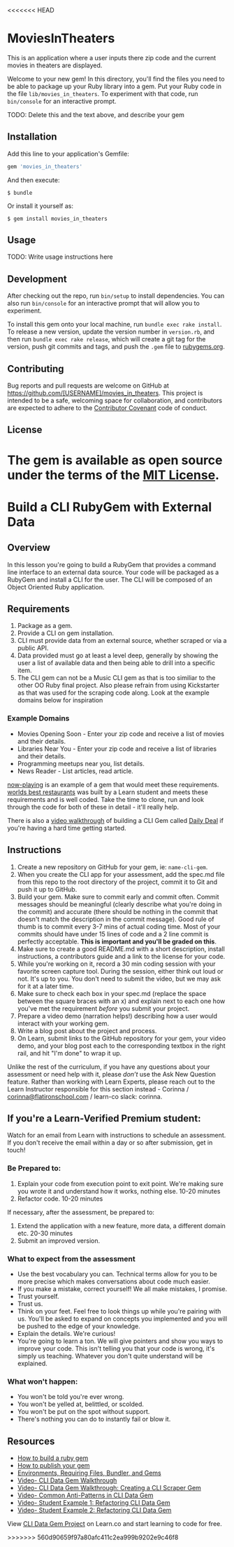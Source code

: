 <<<<<<< HEAD
# MoviesInTheaters

This is an application where a user inputs there zip code and the current movies in theaters are displayed.

Welcome to your new gem! In this directory, you'll find the files you need to be able to package up your Ruby library into a gem. Put your Ruby code in the file `lib/movies_in_theaters`. To experiment with that code, run `bin/console` for an interactive prompt.

TODO: Delete this and the text above, and describe your gem

## Installation

Add this line to your application's Gemfile:

```ruby
gem 'movies_in_theaters'
```

And then execute:

    $ bundle

Or install it yourself as:

    $ gem install movies_in_theaters

## Usage

TODO: Write usage instructions here

## Development

After checking out the repo, run `bin/setup` to install dependencies. You can also run `bin/console` for an interactive prompt that will allow you to experiment.

To install this gem onto your local machine, run `bundle exec rake install`. To release a new version, update the version number in `version.rb`, and then run `bundle exec rake release`, which will create a git tag for the version, push git commits and tags, and push the `.gem` file to [rubygems.org](https://rubygems.org).

## Contributing

Bug reports and pull requests are welcome on GitHub at https://github.com/[USERNAME]/movies_in_theaters. This project is intended to be a safe, welcoming space for collaboration, and contributors are expected to adhere to the [Contributor Covenant](http://contributor-covenant.org) code of conduct.


## License

The gem is available as open source under the terms of the [MIT License](http://opensource.org/licenses/MIT).
=======
# Build a CLI RubyGem with External Data

## Overview

In this lesson you're going to build a RubyGem that provides a command line interface to an external data source. Your code will be packaged as a RubyGem and install a CLI for the user. The CLI will be composed of an Object Oriented Ruby application.

## Requirements

1. Package as a gem.
2. Provide a CLI on gem installation.
3. CLI must provide data from an external source, whether scraped or via a public API.
4. Data provided must go at least a level deep, generally by showing the user a list of available data and then being able to drill into a specific item.
5. The CLI gem can not be a Music CLI gem as that is too similiar to the other OO Ruby final project. Also please refrain from using Kickstarter as that was used for the scraping code along. Look at the example domains below for inspiration

### Example Domains

- Movies Opening Soon - Enter your zip code and receive a list of movies and their details.
- Libraries Near You -  Enter your zip code and receive a list of libraries and their details.
- Programming meetups near you, list details.
- News Reader - List articles, read article.

[now-playing](https://github.com/learn-co-curriculum/now-playing-cli-gem) is an example of a gem that would meet these requirements.
[worlds best restaurants](https://github.com/dannyd4315/worlds-best-restaurants-cli-gem) was built by a Learn student and meets these requirements and is well coded.
Take the time to clone, run and look through the code for both of these in detail - it'll really help.

There is also a [video walkthrough](https://www.youtube.com/watch?v=_lDExWIhYKI) of building a CLI Gem called [Daily Deal](https://github.com/learn-co-curriculum/daily_deal) if you're having a hard time getting started.

## Instructions

1. Create a new repository on GitHub for your gem, ie: `name-cli-gem`.
2. When you create the CLI app for your assessment, add the spec.md file from this repo to the root directory of the project, commit it to Git and push it up to GitHub.
3. Build your gem. Make sure to commit early and commit often. Commit messages should be meaningful (clearly describe what you're doing in the commit) and accurate (there should be nothing in the commit that doesn't match the description in the commit message). Good rule of thumb is to commit every 3-7 mins of actual coding time. Most of your commits should have under 15 lines of code and a 2 line commit is perfectly acceptable. **This is important and you'll be graded on this**.
4. Make sure to create a good README.md with a short description, install instructions, a contributors guide and a link to the license for your code.
5. While you're working on it, record a 30 min coding session with your favorite screen capture tool. During the session, either think out loud or not. It's up to you. You don't need to submit the video, but we may ask for it at a later time.
6. Make sure to check each box in your spec.md (replace the space between the square braces with an x) and explain next to each one how you've met the requirement *before* you submit your project.
7. Prepare a video demo (narration helps!) describing how a user would interact with your working gem.
8. Write a blog post about the project and process.
9. On Learn, submit links to the GitHub repository for your gem, your video demo, and your blog post each to the corresponding textbox in the right rail, and hit "I'm done" to wrap it up.

Unlike the rest of the curriculum, if you have any questions about your assessment or need help with it, please *don’t* use the Ask New Question feature. Rather than working with Learn Experts, please reach out to the Learn Instructor responsible for this section instead - Corinna / corinna@flatironschool.com / learn-co slack: corinna.

## If you're a Learn-Verified Premium student:

Watch for an email from Learn with instructions to schedule an assessment. If you don't receive the email within a day or so after submission, get in touch!

### Be Prepared to:

1. Explain your code from execution point to exit point. We're making sure you wrote it and understand how it works, nothing else. 10-20 minutes
2. Refactor code. 10-20 minutes

If necessary, after the assessment, be prepared to:

1. Extend the application with a new feature, more data, a different domain etc. 20-30 minutes
2. Submit an improved version.

### What to expect from the assessment

- Use the best vocabulary you can. Technical terms allow for you to be more precise which makes conversations about code much easier.
- If you make a mistake, correct yourself! We all make mistakes, I promise.
- Trust yourself.
- Trust us.
- Think on your feet. Feel free to look things up while you're pairing with us. You'll be asked to expand on concepts you implemented and you will be pushed to the edge of your knowledge.
- Explain the details. We're curious!
- You're going to learn a ton. We will give pointers and show you ways to improve your code. This isn't telling you that your code is wrong, it's simply us teaching. Whatever you don't quite understand will be explained.

### What won't happen:

- You won't be told you're ever wrong.
- You won't be yelled at, belittled, or scolded.
- You won't be put on the spot without support.
- There's nothing you can do to instantly fail or blow it.

## Resources

- [How to build a ruby gem](http://guides.rubygems.org/make-your-own-gem/)
- [How to publish your gem](http://guides.rubygems.org/publishing/)
- [Environments, Requiring Files, Bundler, and Gems](https://www.youtube.com/watch?v=XBgZLm-sdl8)
- [Video- CLI Data Gem Walkthrough](https://www.youtube.com/watch?v=_lDExWIhYKI)
- [Video- CLI Data Gem Walkthrough: Creating a CLI Scraper Gem](https://www.youtube.com/watch?v=Y5X6NRQi0bU)
- [Video- Common Anti-Patterns in CLI Data Gem](https://www.youtube.com/watch?v=cbMa87oWv08)
- [Video- Student Example 1: Refactoring CLI Data Gem](https://www.youtube.com/watch?v=JEL_PXr74qQ)
- [Video- Student Example 2: Refactoring CLI Data Gem](https://www.youtube.com/watch?v=Lt0oyHiKWIw)


<p data-visibility='hidden'>View <a href='https://learn.co/lessons/cli-data-gem-assessment'>CLI Data Gem Project</a> on Learn.co and start learning to code for free.</p>
>>>>>>> 560d90659f97a80afc411c2ea999b9202e9c46f8
